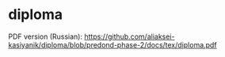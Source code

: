 # diploma

PDF version (Russian):
https://github.com/aliaksei-kasiyanik/diploma/blob/predond-phase-2/docs/tex/diploma.pdf
